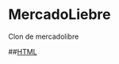 # MercadoLiebre
Clon de mercadolibre


##[HTML](https://github.com/Luckyjorge/MercadoLiebre/tree/estructuraHTML)
